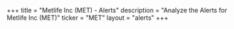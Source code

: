 +++
title = "Metlife Inc (MET) - Alerts"
description = "Analyze the Alerts for Metlife Inc (MET)"
ticker = "MET"
layout = "alerts"
+++


